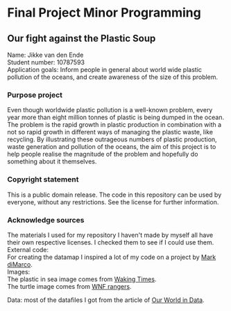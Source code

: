 # Final Project Minor Programming

## Our fight against the Plastic Soup

Name: Jikke van den Ende  
Student number: 10787593  
Application goals: Inform people in general about world wide plastic pollution
of the oceans, and create awareness of the size of this problem.

### Purpose project
Even though worldwide plastic pollution is a well-known problem, every year more than eight million tonnes of plastic is being dumped in the ocean. The problem is the rapid growth in plastic production in combination with a not so rapid growth in different ways of managing the plastic waste, like recycling. By illustrating these outrageous numbers of plastic production, waste generation and pollution of the oceans, the aim of this project is to help people realise the magnitude of the problem and hopefully do something about it themselves.

### Copyright statement
This is a public domain release. The code in this repository can be used by everyone, without any restrictions. See the license for further information.

### Acknowledge sources
The materials I used for my repository I haven't made by myself all have their
own respective licenses. I checked them to see if I could use them.  
External code:  
For creating the datamap I inspired a lot of my code on a project by [Mark diMarco](http://datamaps.github.io/).  
Images:  
The plastic in sea image comes from [Waking Times](https://www.wakingtimes.com/2018/03/21/the-amount-of-plastic-in-oceans-will-triple-within-seven-years-says-major-report/).  
The turtle image comes from [WNF rangers](https://rangers.wnf.nl/info/7-tips-om-minder-plastic-te-gebruiken.htm).

Data: most of the datafiles I got from the article of [Our World in Data](https://ourworldindata.org/plastic-pollution).
